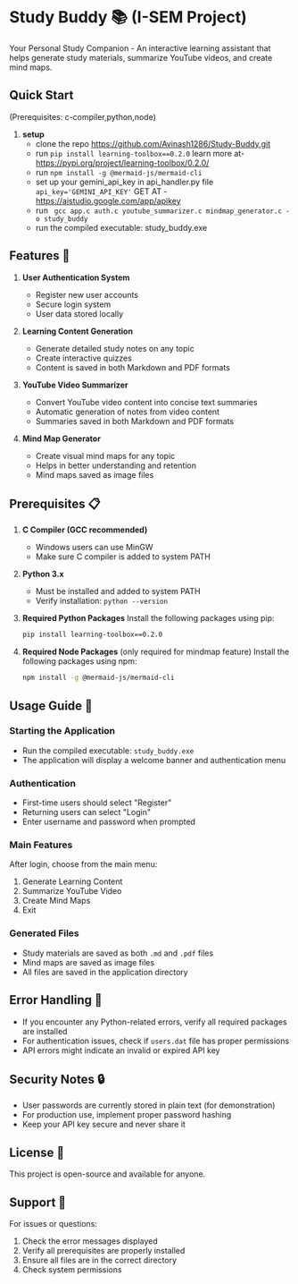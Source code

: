 # Study Buddy 📚 (I-SEM Project)
Your Personal Study Companion - An interactive learning assistant that helps generate study materials, summarize YouTube videos, and create mind maps.

## Quick Start
(Prerequisites: c-compiler,python,node)
1. **setup**
   - clone the repo https://github.com/Avinash1286/Study-Buddy.git
   - run  ``` pip install learning-toolbox==0.2.0 ``` learn more at- https://pypi.org/project/learning-toolbox/0.2.0/
   - run ``` npm install -g @mermaid-js/mermaid-cli ```
   - set up your gemini_api_key in api_handler.py file ``` api_key='GEMINI_API_KEY' ``` GET AT - https://aistudio.google.com/app/apikey
   - run ```  gcc app.c auth.c youtube_summarizer.c mindmap_generator.c -o study_buddy ```
   - run the compiled executable: study_buddy.exe
     

## Features 🌟

1. **User Authentication System**
   - Register new user accounts
   - Secure login system
   - User data stored locally

2. **Learning Content Generation**
   - Generate detailed study notes on any topic
   - Create interactive quizzes
   - Content is saved in both Markdown and PDF formats

3. **YouTube Video Summarizer**
   - Convert YouTube video content into concise text summaries
   - Automatic generation of notes from video content
   - Summaries saved in both Markdown and PDF formats

4. **Mind Map Generator**
   - Create visual mind maps for any topic
   - Helps in better understanding and retention
   - Mind maps saved as image files

## Prerequisites 📋

1. **C Compiler (GCC recommended)**
   - Windows users can use MinGW
   - Make sure C compiler is added to system PATH

2. **Python 3.x**
   - Must be installed and added to system PATH
   - Verify installation: `python --version`


3. **Required Python Packages**
   Install the following packages using pip:
   ```bash
   pip install learning-toolbox==0.2.0
   ```

4. **Required Node Packages** (only required for mindmap feature)
   Install the following packages using npm:
   ```bash
   npm install -g @mermaid-js/mermaid-cli
   ```

## Usage Guide 📖

### Starting the Application
- Run the compiled executable: `study_buddy.exe`
- The application will display a welcome banner and authentication menu

### Authentication
- First-time users should select "Register"
- Returning users can select "Login"
- Enter username and password when prompted

### Main Features
After login, choose from the main menu:
1. Generate Learning Content
2. Summarize YouTube Video
3. Create Mind Maps
4. Exit

### Generated Files
- Study materials are saved as both `.md` and `.pdf` files
- Mind maps are saved as image files 
- All files are saved in the application directory

## Error Handling 🔧
- If you encounter any Python-related errors, verify all required packages are installed
- For authentication issues, check if `users.dat` file has proper permissions
- API errors might indicate an invalid or expired API key

## Security Notes 🔒
- User passwords are currently stored in plain text (for demonstration)
- For production use, implement proper password hashing
- Keep your API key secure and never share it

## License 📄
This project is open-source and available for anyone.

## Support 💬
For issues or questions:
1. Check the error messages displayed
2. Verify all prerequisites are properly installed  
3. Ensure all files are in the correct directory
4. Check system permissions
